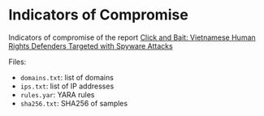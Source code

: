 # Indicators of Compromise

Indicators of compromise of the report [Click and Bait: Vietnamese Human Rights Defenders Targeted with Spyware Attacks ](https://www.amnesty.org/en/latest/research/2021/02/click-and-bait-vietnamese-human-rights-defenders-targeted-with-spyware-attacks/)

Files:
* `domains.txt`: list of domains
* `ips.txt`: list of IP addresses
* `rules.yar`: YARA rules
* `sha256.txt`: SHA256 of samples
